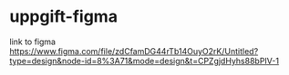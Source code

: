 # uppgift-figma

link to figma https://www.figma.com/file/zdCfamDG44rTb14OuyO2rK/Untitled?type=design&node-id=8%3A71&mode=design&t=CPZgjdHyhs88bPIV-1

